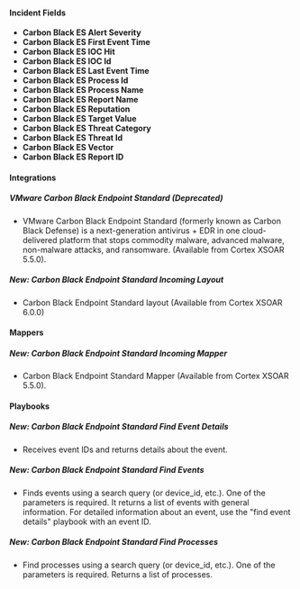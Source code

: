 
#### Incident Fields
- **Carbon Black ES Alert Severity**
- **Carbon Black ES First Event Time**
- **Carbon Black ES IOC Hit**
- **Carbon Black ES IOC Id**
- **Carbon Black ES Last Event Time**
- **Carbon Black ES Process Id**
- **Carbon Black ES Process Name**
- **Carbon Black ES Report Name**
- **Carbon Black ES Reputation**
- **Carbon Black ES Target Value**
- **Carbon Black ES Threat Category**
- **Carbon Black ES Threat Id**
- **Carbon Black ES Vector**
- **Carbon Black ES Report ID**

#### Integrations
##### VMware Carbon Black Endpoint Standard (Deprecated)
- VMware Carbon Black Endpoint Standard (formerly known as Carbon Black Defense) is a next-generation antivirus + EDR in one cloud-delivered platform that stops commodity malware, advanced malware, non-malware attacks, and ransomware. (Available from Cortex XSOAR 5.5.0).

##### New: Carbon Black Endpoint Standard Incoming Layout
- Carbon Black Endpoint Standard layout  (Available from Cortex XSOAR 6.0.0)

#### Mappers
##### New: Carbon Black Endpoint Standard Incoming Mapper
- Carbon Black Endpoint Standard Mapper (Available from Cortex XSOAR 5.5.0).

#### Playbooks
##### New: Carbon Black Endpoint Standard Find Event Details
- Receives event IDs and returns details about the event.

##### New: Carbon Black Endpoint Standard Find Events
- Finds events using a search query (or device_id, etc.). One of the parameters is required. It returns a list of events with general information. For detailed information about an event, use the "find event details" playbook with an event ID.

##### New: Carbon Black Endpoint Standard Find Processes
- Find processes using a search query (or device_id, etc.). One of the parameters is required. Returns a list of processes.

